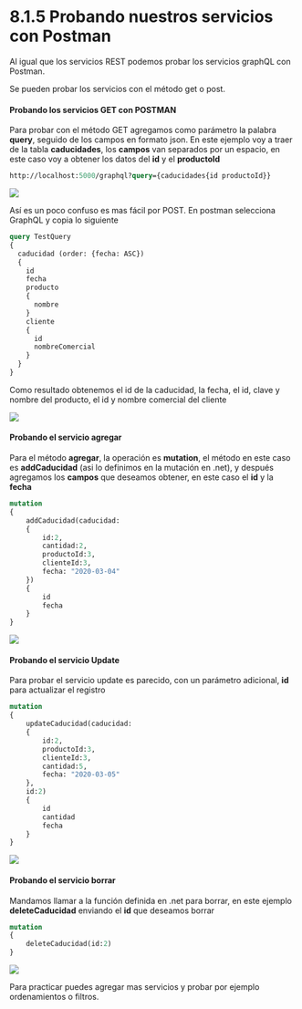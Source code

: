 # 8.1.5 Probando nuestros servicios con Postman

Al igual que los servicios REST podemos probar los servicios graphQL con Postman.

Se pueden probar los servicios con el método get o  post.

#### Probando los servicios GET con POSTMAN

Para probar con el método GET agregamos como parámetro la palabra **query**, seguido de los campos en formato json. En este ejemplo voy a traer de la tabla **caducidades**, los **campos** van separados por un espacio, en este caso voy a obtener los datos del **id** y el **productoId**

```graphql
http://localhost:5000/graphql?query={caducidades{id productoId}}
```

![](<../.gitbook/assets/image (116).png>)

Así es un poco confuso es mas fácil por POST. En postman selecciona GraphQL y copia lo siguiente

```graphql
query TestQuery
{
  caducidad (order: {fecha: ASC})
  { 
    id
    fecha
    producto 
    {
      nombre
    }
    cliente
    {
      id
      nombreComercial
    }
  }
}
```

Como resultado obtenemos el id de la caducidad, la fecha, el id, clave y nombre del producto, el id y nombre comercial del cliente

![](<../.gitbook/assets/image (617) (1) (1) (1).png>)

#### Probando el servicio agregar

Para el método **agregar**, la operación es **mutation**, el método en este caso es **addCaducidad**  (asi lo definimos en la mutación en .net), y después agregamos los **campos** que deseamos obtener, en este caso el **id** y la **fecha**

```graphql
mutation
{
    addCaducidad(caducidad:
    {
        id:2,
        cantidad:2,
        productoId:3,
        clienteId:3,
        fecha: "2020-03-04"
    })
    {
        id
        fecha
    }
}
```

![](<../.gitbook/assets/image (615) (1) (1) (1) (1) (1).png>)

#### Probando el servicio Update

Para probar el servicio update es parecido, con un parámetro adicional, **id** para actualizar el registro

```graphql
mutation
{
    updateCaducidad(caducidad:
    {
        id:2,
        productoId:3,
        clienteId:3,
        cantidad:5,
        fecha: "2020-03-05"
    },
    id:2)
    {
        id
        cantidad
        fecha
    }
}
```

![](<../.gitbook/assets/image (613) (1).png>)

#### Probando el servicio borrar

Mandamos llamar a la función definida en .net para borrar, en este ejemplo **deleteCaducidad** enviando el **id** que deseamos borrar

```graphql
mutation
{
    deleteCaducidad(id:2)
}
```

![](<../.gitbook/assets/image (601).png>)

Para practicar puedes agregar mas servicios y probar por ejemplo ordenamientos o filtros.



####
